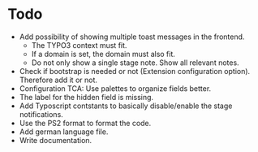 # Todo

- Add possibility of showing multiple toast messages in the frontend. 
  - The TYPO3 context must fit.
  - If a domain is set, the domain must also fit.
  - Do not only show a single stage note. Show all relevant notes.
- Check if bootstrap is needed or not (Extension configuration option). Therefore add it or not.
- Configuration TCA: Use palettes to organize fields better. 
- The label for the hidden field is missing.
- Add Typoscript contstants to basically disable/enable the stage notifications.
- Use the PS2 format to format the code.
- Add german language file.
- Write documentation.